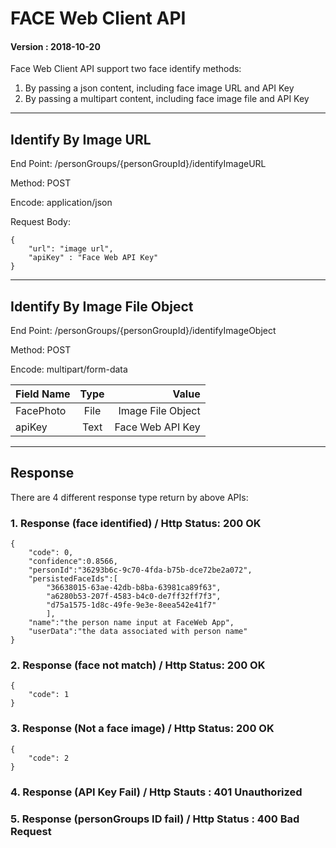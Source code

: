 # FACE Web Client API 
#### Version : 2018-10-20
Face Web Client API support two face identify methods:
1. By passing a json content, including face image URL and API Key
1. By passing a multipart content, including face image file and API Key

---
## Identify By Image URL
End Point: /personGroups/{personGroupId}/identifyImageURL

Method: POST

Encode: application/json

Request Body:

    {
        "url": "image url",
        "apiKey" : "Face Web API Key"
    }

---

## Identify By Image File Object
End Point: /personGroups/{personGroupId}/identifyImageObject

Method: POST

Encode: multipart/form-data


| Field Name |   Type   |     Value         |
|------------|:--------:|------------------:|
| FacePhoto  |  File    | Image File Object |
| apiKey     |  Text    | Face Web API Key  |

---
## Response
There are 4 different response type return by above APIs:

### 1. Response (face identified) / Http Status: 200 OK

    {
        "code": 0,
        "confidence":0.8566,
        "personId":"36293b6c-9c70-4fda-b75b-dce72be2a072",
        "persistedFaceIds":[
            "36638015-63ae-42db-b8ba-63981ca89f63",
            "a6280b53-207f-4583-b4c0-de7ff32ff7f3",
            "d75a1575-1d8c-49fe-9e3e-8eea542e41f7"
            ],
        "name":"the person name input at FaceWeb App",
        "userData":"the data associated with person name"
    }
### 2. Response (face not match) / Http Status: 200 OK

    {
        "code": 1
    }

### 3. Response (Not a face image) / Http Status: 200 OK

    {
        "code": 2
    }

### 4. Response (API Key Fail) / Http Stauts : 401 Unauthorized

### 5. Response (personGroups ID fail) / Http Status : 400 Bad Request
